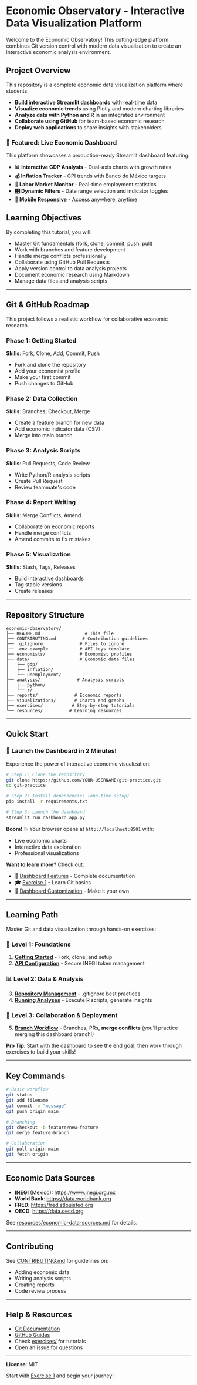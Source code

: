 # Economic Observatory - Interactive Data Visualization Platform

Welcome to the Economic Observatory! This cutting-edge platform combines Git version control with modern data visualization to create an interactive economic analysis environment.

## Project Overview

This repository is a complete economic data visualization platform where students:
- **Build interactive Streamlit dashboards** with real-time data
- **Visualize economic trends** using Plotly and modern charting libraries
- **Analyze data with Python and R** in an integrated environment
- **Collaborate using GitHub** for team-based economic research
- **Deploy web applications** to share insights with stakeholders

### 🚀 Featured: Live Economic Dashboard

This platform showcases a production-ready Streamlit dashboard featuring:
- **📊 Interactive GDP Analysis** - Dual-axis charts with growth rates
- **💰 Inflation Tracker** - CPI trends with Banco de México targets
- **👥 Labor Market Monitor** - Real-time employment statistics
- **🎛️ Dynamic Filters** - Date range selection and indicator toggles
- **📱 Mobile Responsive** - Access anywhere, anytime

## Learning Objectives

By completing this tutorial, you will:
- Master Git fundamentals (fork, clone, commit, push, pull)
- Work with branches and feature development
- Handle merge conflicts professionally
- Collaborate using GitHub Pull Requests
- Apply version control to data analysis projects
- Document economic research using Markdown
- Manage data files and analysis scripts

---

## Git & GitHub Roadmap

This project follows a realistic workflow for collaborative economic research.

### Phase 1: Getting Started
**Skills**: Fork, Clone, Add, Commit, Push

- Fork and clone the repository
- Add your economist profile
- Make your first commit
- Push changes to GitHub

### Phase 2: Data Collection
**Skills**: Branches, Checkout, Merge

- Create a feature branch for new data
- Add economic indicator data (CSV)
- Merge into main branch

### Phase 3: Analysis Scripts
**Skills**: Pull Requests, Code Review

- Write Python/R analysis scripts
- Create Pull Request
- Review teammate's code

### Phase 4: Report Writing
**Skills**: Merge Conflicts, Amend

- Collaborate on economic reports
- Handle merge conflicts
- Amend commits to fix mistakes

### Phase 5: Visualization
**Skills**: Stash, Tags, Releases

- Build interactive dashboards
- Tag stable versions
- Create releases

---

## Repository Structure

```
economic-observatory/
├── README.md                 # This file
├── CONTRIBUTING.md          # Contribution guidelines
├── .gitignore              # Files to ignore
├── .env.example            # API keys template
├── economists/             # Economist profiles
├── data/                   # Economic data files
│   ├── gdp/
│   ├── inflation/
│   └── unemployment/
├── analysis/              # Analysis scripts
│   ├── python/
│   └── r/
├── reports/              # Economic reports
├── visualizations/       # Charts and graphs
├── exercises/           # Step-by-step tutorials
└── resources/          # Learning resources
```

---

## Quick Start

### 🎯 Launch the Dashboard in 2 Minutes!

Experience the power of interactive economic visualization:

```bash
# Step 1: Clone the repository
git clone https://github.com/YOUR-USERNAME/git-practice.git
cd git-practice

# Step 2: Install dependencies (one-time setup)
pip install -r requirements.txt

# Step 3: Launch the dashboard
streamlit run dashboard_app.py
```

**Boom!** 💥 Your browser opens at `http://localhost:8501` with:
- Live economic charts
- Interactive data exploration
- Professional visualizations

**Want to learn more?** Check out:
- 📖 [Dashboard Features](DASHBOARD_FEATURES.md) - Complete documentation
- 🎓 [Exercise 1](exercises/exercise-1-setup.md) - Learn Git basics
- 🔧 [Dashboard Customization](DASHBOARD_README.md) - Make it your own

---

## Learning Path

Master Git and data visualization through hands-on exercises:

### 🎯 Level 1: Foundations
1. **[Getting Started](exercises/exercise-1-setup.md)** - Fork, clone, and setup
2. **[API Configuration](exercises/exercise-2-setup-environment.md)** - Secure INEGI token management

### 📊 Level 2: Data & Analysis
3. **[Repository Management](exercises/exercise-3-gitignore.md)** - .gitignore best practices
4. **[Running Analyses](exercises/exercise-4-running-scripts.md)** - Execute R scripts, generate insights

### 🚀 Level 3: Collaboration & Deployment
5. **[Branch Workflow](exercises/exercise-5-branching-merging.md)** - Branches, PRs, **merge conflicts** (you'll practice merging this dashboard branch!)

**Pro Tip**: Start with the dashboard to see the end goal, then work through exercises to build your skills!

---

## Key Commands

```bash
# Basic workflow
git status
git add filename
git commit -m "message"
git push origin main

# Branching
git checkout -b feature/new-feature
git merge feature-branch

# Collaboration
git pull origin main
git fetch origin
```

---

## Economic Data Sources

- **INEGI** (Mexico): https://www.inegi.org.mx
- **World Bank**: https://data.worldbank.org
- **FRED**: https://fred.stlouisfed.org
- **OECD**: https://data.oecd.org

See [resources/economic-data-sources.md](resources/economic-data-sources.md) for details.

---

## Contributing

See [CONTRIBUTING.md](CONTRIBUTING.md) for guidelines on:
- Adding economic data
- Writing analysis scripts
- Creating reports
- Code review process

---

## Help & Resources

- [Git Documentation](https://git-scm.com/doc)
- [GitHub Guides](https://guides.github.com/)
- Check [exercises/](exercises/) for tutorials
- Open an issue for questions

---

**License**: MIT

Start with [Exercise 1](exercises/exercise-1-setup.md) and begin your journey!
